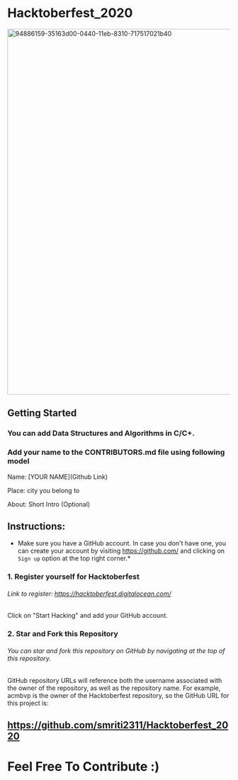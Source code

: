 # Hacktoberfest_2020 </br>
<img width="826" alt="94886159-35163d00-0440-11eb-8310-717517021b40" src="https://user-images.githubusercontent.com/39734559/94998723-a6392a00-05d1-11eb-8eac-f64788132028.png">

## Getting Started </br>
### You can add Data Structures and Algorithms in C/C+. </br>
 ### Add your name to the CONTRIBUTORS.md file using following model

  Name: [YOUR NAME](Github Link)

  Place: city you belong to

  About: Short Intro (Optional)

## Instructions:

* Make sure you have a GitHub account. In case you don't have one, you can create your account by visiting https://github.com/ and clicking on ``Sign up`` option at the top right corner.*

### 1. Register yourself for Hacktoberfest

###### Link to register: https://hacktoberfest.digitalocean.com/

Click on "Start Hacking" and add your GitHub account.

### 2. Star and Fork this Repository
###### You can star and fork this repository on GitHub by navigating at the top of this repository.

GitHub repository URLs will reference both the username associated with the owner of the repository, as well as the repository name. For example, acmbvp is the owner of the Hacktoberfest repository, so the GitHub URL for this project is:

## https://github.com/smriti2311/Hacktoberfest_2020

# Feel Free To Contribute :)


